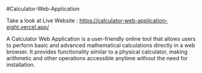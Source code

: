 #Calculator-Web-Application

Take a look at Live Website : https://calculator-web-application-eight.vercel.app/

A Calculator Web Application is a user-friendly online tool that allows users to perform basic and advanced mathematical calculations directly in a web browser. It provides functionality similar to a physical calculator, making arithmetic and other operations accessible anytime without the need for installation.
